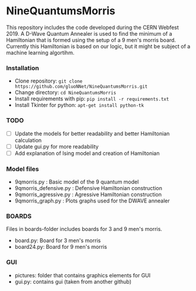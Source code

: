 # NineQuantumsMorris
This repository includes the code developed during the CERN Webfest 2019. 
A D-Wave Quantum Annealer is used to find the minimum of a Hamiltonian that is formed using the setup of a 9 men's morris board. Currently this Hamiltonian is based on our logic, but it might be subject of a machine learning algortihm. 

### Installation
* Clone repository: `git clone https://github.com/gluoNNet/NineQuantumsMorris.git`
* Change directory: `cd NineQuantumsMorris`
* Install requirements with pip: `pip install -r requirements.txt`
* Install Tkinter for python: `apt-get install python-tk`

### TODO
- [ ] Update the models for better readability and better Hamiltonian calculation
- [ ] Update gui.py for more readability 
- [ ] Add explanation of Ising model and creation of Hamiltonian

### Model files

* 9qmorris.py : Basic model of the 9 quantum model
* 9qmorris_defensive.py : Defensive Hamiltonian construction
* 9qmorris_agressive.py : Agressive Hamiltonian construction
* 9qmorris_graph.py : Plots graphs used for the DWAVE annealer

### BOARDS
Files in boards-folder includes boards for 3 and 9 men's morris.
* board.py: Board for 3 men's morris
* board24.py: Board for 9 men's morris

### GUI

* pictures: folder that contains graphics elements for GUI
* gui.py: contains gui (taken from another github)
